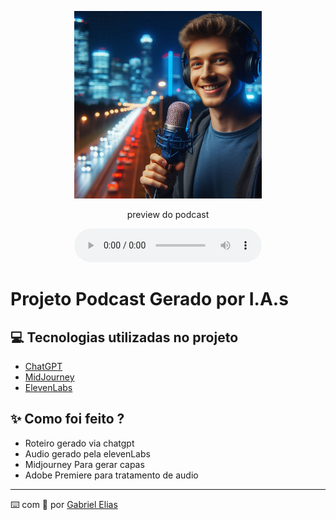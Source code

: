 <p align="center">
<img 
    src="./assets/CAPA.jpeg"
    width="300"
/>
</p>


<p align="center">
    preview do podcast
</p>

<div align="center">
    <audio src="output/podcast-edit.mp3" controls title="Podcast editado"></audio>
</div>

# Projeto Podcast Gerado por I.A.s

## 💻 Tecnologias utilizadas no projeto

- [ChatGPT](https://chat.openai.com/) 
- [MidJourney](https://www.midjourney.com/app/)
- [ElevenLabs](https://beta.elevenlabs.io/)

## ✨ Como foi feito ?

- Roteiro gerado via chatgpt
- Audio gerado pela elevenLabs
- Midjourney Para gerar capas
- Adobe Premiere para tratamento de audio

---

⌨️ com 💜 por [Gabriel Elias](https://www.linkedin.com/in/gabriel-elias-silva)